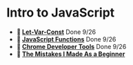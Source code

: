 # Intro to JavaScript

* **📖 [Let-Var-Const](https://codeworksacademy.com/fs-student-guide/resources/wk2/01-Let-Var-Const)** Done 9/26
* **📖 [JavaScript Functions](https://codeworksacademy.com/fs-student-guide/resources/wk2/02-Functions)** Done 9/26
* **📖 [Chrome Developer Tools](https://codeworksacademy.com/fs-student-guide/resources/wk2/03-Chrome-Dev-Tools)** Done 9/26
* **📖 [The Mistakes I Made As a Beginner](https://codeworksacademy.com/fs-student-guide/resources/wk2/06-Coding-Mistakes)**
